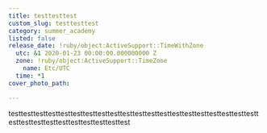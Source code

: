 ```yaml
---
title: testtesttest
custom_slug: testtesttest
category: summer_academy
listed: false
release_date: !ruby/object:ActiveSupport::TimeWithZone
  utc: &1 2020-01-23 00:00:00.000000000 Z
  zone: !ruby/object:ActiveSupport::TimeZone
    name: Etc/UTC
  time: *1
cover_photo_path: 

---
```

testtesttesttesttesttesttesttesttesttesttesttesttesttesttesttesttesttesttesttesttesttesttesttesttesttesttesttesttesttest
